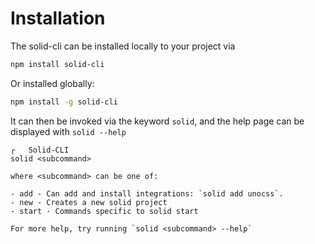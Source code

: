 # Installation

The solid-cli can be installed locally to your project via

```sh
npm install solid-cli
```

Or installed globally:

```sh
npm install -g solid-cli
```

It can then be invoked via the keyword `solid`, and the help page can be displayed with `solid --help`

```terminal
┌   Solid-CLI
solid <subcommand>

where <subcommand> can be one of:

- add - Can add and install integrations: `solid add unocss`.
- new - Creates a new solid project
- start - Commands specific to solid start

For more help, try running `solid <subcommand> --help`
```
